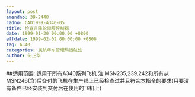 ```yaml
---
layout: post
amendno: 39-2448
cadno: CAD1999-A340-05
title: 检查升降舵伺服控制器
date: 1999-01-30 00:00:00 +0800
effdate: 1999-02-02 00:00:00 +0800
tag: A340
categories: 民航华东管理局适航处
author: 何正华
---
```


##适用范围:
适用于所有A340系列飞机
注:MSN235,239,242和所有从MSN246(含)后交付的飞机在生产线上已经检查过并且符合本指令的要求(只要没有备件已经安装到交付后在使用的飞机上)

